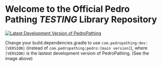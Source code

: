 # Welcome to the Official Pedro Pathing ***TESTING*** Library Repository 

[![Latest Development Version of PedroPathing](https://img.shields.io/badge/dynamic/xml?url=https%3A%2F%2Fpedro-pathing.github.io%2Fmaven.pedropathing.com%2Fcom%2Fpedropathing%2Fdev%2Fmaven-metadata.xml&query=%2Fmetadata%2Fversioning%2Flatest&style=for-the-badge&label=Build&labelColor=111111&color=080b6e)](https://github.com/Pedro-Pathing/)

Change your build.dependencies.gradle to use `com.pedropathing:dev:[VERSION]` (instead of `com.pedropathing:pedro:[main version]`), where `[VERSION]` is the lastest development version of PedroPathing. (See the image above)
